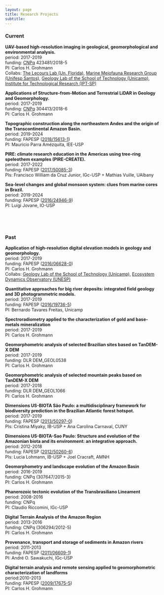 ```yaml
---
layout: page
title: Research Projects
subtitle: 
---
```


### **Current**

<a name="cnpq_uav"></a>**UAV-based high-resolution imaging in geological, geomorphological and environmental analysis.**  
period: 2017-2019  
funding: [CNPq](http://www.cnpq.br) 423481/2018-5  
PI: Carlos H. Grohmann  
Collabs: [The Lecours Lab (Un. Florida)](https://www.thelecourslab.org), 
[Marine Meiofauna Research Group (Unifesp Santos)](http://fonsecagfc.wixsite.com/np-meiofauna), [Geology Lab of the School of Technology (Unicamp)](https://wordpress.ft.unicamp.br/bernardotf/l-geo/), [Institute for Technological Research (IPT-SP)](https://www.ipt.br/EN)  

<a name="cnpq_pq2019"></a>**Applications of Structure-from-Motion and Terrestrial LiDAR in Geology and Geomorphology.**  
period: 2017-2019  
funding: [CNPq](http://www.cnpq.br) 304413/2018-6  
PI: Carlos H. Grohmann  

<a name="mauricio_jp2"></a>**Topographic construction along the northeastern Andes and the origin of the Transcontinental Amazon Basin.**  
period: 2019-2024  
funding: FAPESP ([2018/15613-1](https://bv.fapesp.br/en/auxilios/103793/topographic-construction-along-the-northeastern-andes-and-the-origin-of-the-transcontinental-amazon/))  
PI: Mauricio Parra Amézquita, IEE-USP  

<a name="fapesp_pire"></a>**PIRE: climate research education in the Americas using tree-ring speleothem examples (PIRE-CREATE).**  
period: 2017-2022  
funding: FAPESP ([2017/50085-3](https://bv.fapesp.br/en/auxilios/98958/pire-climate-research-education-in-the-americas-using-tree-ring-speleothem-examples-pire-create/))  
PIs: Francisco William da Cruz Junior, IGc-USP + Mathias Vuille, UAlbany  

<a name="fapesp_core"></a>**Sea-level changes and global monsoon system: clues from marine cores in Brazil.**  
period: 2019-2024  
funding: FAPESP ([2016/24946-9](https://bv.fapesp.br/en/auxilios/104457/sea-level-changes-and-global-monsoon-system-clues-from-marine-cores-in-brazil/))  
PI: Luigi Jovane, IO-USP   

&nbsp;

&nbsp;

### **Past**
<a name="fapesp_tls"></a>**Application of high-resolution digital elevation models in geology and geomorphology.**  
period: 2017-2019  
funding: FAPESP ([2016/06628-0](http://www.bv.fapesp.br/en/auxilios/96792/application-of-high-resolution-digital-elevation-models-in-geology-and-geomorphology/))  
PI: Carlos H. Grohmann  
Collabs: [Geology Lab of the School of Technology (Unicamp)](https://wordpress.ft.unicamp.br/bernardotf/l-geo/), [Ecosystem Dynamics Observatory (UNESP)](http://tscanada.wixsite.com/ecodyn)  

<a name="fapesp_aeds"></a>**Quantitative approaches for big river deposits: integrated field geology and 3D photogrammetric models.**  
period: 2017-2019  
funding: FAPESP ([2016/19736-5](http://www.bv.fapesp.br/en/auxilios/95546/quantitative-approaches-for-big-river-deposits-integrated-field-geology-and-3d-photogrammetric-mode/))  
PI: Bernardo Tavares Freitas, Unicamp  

<a name="cprm_oncinha"></a>**Spectroradiometry applied to the characterization of gold and base-metals mineralization**  
period: 2017-2019  
PI: Carlos H. Grohmann  

<a name="tdx_brazil"></a>**Geomorphometric analysis of selected Brazilian sites based on TanDEM-X DEM**  
period: 2017-2019  
funding: DLR DEM_GEOL0538  
PI: Carlos H. Grohmann  

<a name="tdx_ultras"></a>**Geomorphometric analysis of selected mountain peaks based on TanDEM-X DEM**  
period: 2017-2018  
funding: DLR DEM_GEOL1066  
PI: Carlos H. Grohmann  

<a name="fapesp_afbiota"></a>**Dimensions US-BIOTA São Paulo: a multidisciplinary framework for biodiversity prediction in the Brazilian Atlantic forest hotspot.**  
period: 2017-2019  
funding: FAPESP ([2013/50297-0](http://www.bv.fapesp.br/en/auxilios/82209/dimensions-us-biota-sao-paulo-a-multidisciplinary-framework-for-biodiversity-prediction-in-the-braz/))  
PIs: Cristina Miyaky, IB-USP + Ana Carolina Carnaval, CUNY  

<a name="fapesp_ambiota"></a>**Dimensions US-BIOTA-Sao Paulo: Structure and evolution of the Amazonian biota and its environment: an integrative approach.**  
period: 2012-2018  
funding: FAPESP ([2012/50260-6](http://www.bv.fapesp.br/en/auxilios/55077/structure-and-evolution-of-the-amazonian-biota-and-its-environment-an-integrative-approach/))  
PIs: Lucia Lohmann, IB-USP + Joel Cracraft, AMNH  

<a name="cnpq_pq2016"></a>**Geomorphometry and landscape evolution of the Amazon Basin**  
period: 2016-2019  
funding: CNPq (307647/2015-3)  
PI: Carlos H. Grohmann  

<a name="cnpq_ltb"></a>**Phanerozoic tectonic evolution of the Transbrasiliano Lineament**  
period: 2008-2016  
funding: CNPq  
PI: Claudio Riccomini, IGc-USP  

<a name="cnpq_pq2013"></a>**Digital Terrain Analysis of the Amazon Region**  
period: 2013-2016  
funding: CNPq (306294/2012-5)  
PI: Carlos H. Grohmann  

<a name="fapesp_fruta"></a>**Provenance, transport and storage of sediments in Amazon rivers**  
period: 2011-2013  
funding: FAPESP ([2011/06609-1](http://www.bv.fapesp.br/en/auxilios/31588/provenance-transport-and-storage-of-sediments-in-amazon-rivers/))  
PI: André O. Sawakuchi, IGc-USP  

<a name="fapesp_lidar"></a>**Digital terrain analysis and remote sensing applied to geomorphometric characterization of landforms**  
period:2010-2013  
funding: FAPESP ([2009/17675-5](http://www.bv.fapesp.br/en/auxilios/26282/digital-terrain-analysis-and-remote-sensing-applied-to-geomorphometric-characterization-of-landforms/))  
PI: Carlos H. Grohmann  

